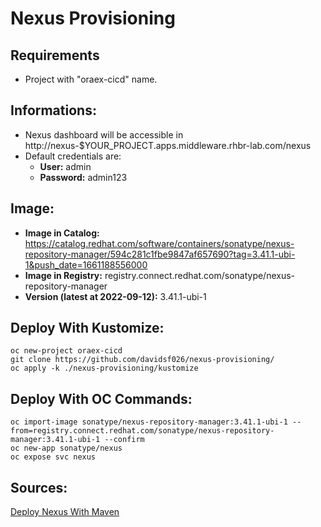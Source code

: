 # Nexus Provisioning

## Requirements
- Project with "oraex-cicd" name.

## Informations:
 - Nexus dashboard will be accessible in http://nexus-$YOUR_PROJECT.apps.middleware.rhbr-lab.com/nexus
 - Default credentials are:
    - **User:** admin
    - **Password:** admin123

## Image:
- **Image in Catalog:** https://catalog.redhat.com/software/containers/sonatype/nexus-repository-manager/594c281c1fbe9847af657690?tag=3.41.1-ubi-1&push_date=1661188556000
- **Image in Registry:** registry.connect.redhat.com/sonatype/nexus-repository-manager
- **Version (latest at 2022-09-12):** 3.41.1-ubi-1

## Deploy With Kustomize:

    oc new-project oraex-cicd
    git clone https://github.com/davidsf026/nexus-provisioning/
    oc apply -k ./nexus-provisioning/kustomize

## Deploy With OC Commands:

    oc import-image sonatype/nexus-repository-manager:3.41.1-ubi-1 --from=registry.connect.redhat.com/sonatype/nexus-repository-manager:3.41.1-ubi-1 --confirm
    oc new-app sonatype/nexus
    oc expose svc nexus

## Sources:
[Deploy Nexus With Maven](https://docs.openshift.com/container-platform/3.11/dev_guide/dev_tutorials/maven_tutorial.html)
